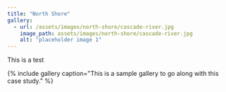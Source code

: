 ```yaml
---
title: "North Shore"
gallery:
  - url: /assets/images/north-shore/cascade-river.jpg
    image_path: assets/images/north-shore/cascade-river.jpg
    alt: "placeholder image 1"
---
```


This is a test

{% include gallery caption="This is a sample gallery to go along with this case study." %}
